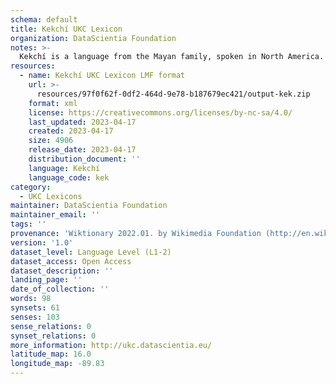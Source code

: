 ```yaml
---
schema: default
title: Kekchí UKC Lexicon
organization: DataScientia Foundation
notes: >-
  Kekchí is a language from the Mayan family, spoken in North America. The UKC Lexicon of Kekchí is represented as a lexico-semantic network. It consists of words, word senses, synsets, as well as sense-level and synset-level relationships.
resources:
  - name: Kekchí UKC Lexicon LMF format
    url: >-
      resources/97f0f62f-0df2-464d-9e78-b187679ec421/output-kek.zip
    format: xml
    license: https://creativecommons.org/licenses/by-nc-sa/4.0/
    last_updated: 2023-04-17
    created: 2023-04-17
    size: 4906
    release_date: 2023-04-17
    distribution_document: ''
    language: Kekchí
    language_code: kek
category:
  - UKC Lexicons
maintainer: DataScientia Foundation
maintainer_email: ''
tags: ''
provenance: 'Wiktionary 2022.01. by Wikimedia Foundation (http://en.wiktionary.org); CogNet 2.1 by Khuyagbaatar Batsuren, National University of Mongolia (http://cognet.ukc.disi.unitn.it); Native Languages of the Americas 2021.11. by Laura Redish and Orrin Lewis (http://www.native-languages.org); Princeton WordNet 2.1 by Princeton University (https://wordnet.princeton.edu)'
version: '1.0'
dataset_level: Language Level (L1-2)
dataset_access: Open Access
dataset_description: ''
landing_page: ''
date_of_collection: ''
words: 98
synsets: 61
senses: 103
sense_relations: 0
synset_relations: 0
more_information: http://ukc.datascientia.eu/
latitude_map: 16.0
longitude_map: -89.83
---
```


